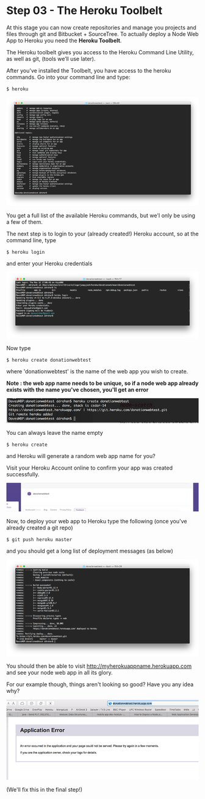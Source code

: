 # Step 03 - The Heroku Toolbelt

At this stage you can now create repositories and manage you projects and files through git and Bitbucket + SourceTree. To actually deploy a Node Web App to Heroku you need the <b>Heroku Toolbelt</b>. 

The Heroku toolbelt gives you access to the Heroku Command Line Utility, as well as git, (tools we’ll use later).

After you've installed the Toolbelt, you have access to the heroku commands. Go into your command line and type:

~~~
$ heroku
~~~
![](images/heroku17.png)

You get a full list of the available Heroku commands, but we'l only be using a few of them.

The next step is to login to your (already created!) Heroku account, so at the command line, type
~~~
$ heroku login
~~~

and enter your Heroku credentials

![](images/heroku18.png)

Now type
~~~
$ heroku create donationwebtest
~~~

where 'donationwebtest' is the name of the web app you wish to create.

<b>Note : the web app name needs to be unique, so if a node web app already exists with the name you've chosen, you'll get an error</b>

![](images/heroku19.png)

You can always leave the name empty

~~~
$ heroku create
~~~

and Heroku will generate a random web app name for you?

Visit your Heroku Account online to confirm your app was created successfully.

![](images/heroku20.png)

Now, to deploy your web app to Heroku type the following (once you've already created a git repo)
~~~
$ git push heroku master
~~~

and you should get a long list of deployment messages (as below)

![](images/heroku21.png)

You should then be able to visit http://myherokuappname.herokuapp.com and see your node web app in all its glory.

For our example though, things aren't looking so good? Have you any idea why?

![](images/heroku22.png)

(We'll fix this in the final step!)